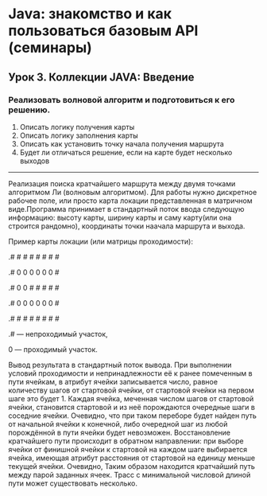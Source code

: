 # Java: знакомство и как пользоваться базовым API (семинары)

## Урок 3. Коллекции JAVA: Введение

### Реализовать волновой алгоритм и подготовиться к его решению.

1. Описать логику получения карты
2. Описать логику заполнения карты
3. Описать как установить точку начала получения маршрута
4. Будет ли отличаться решение, если на карте будет несколько выходов
----------------------------------------------------------

Реализация поиска кратчайшего маршрута между двумя точками алгоритмом Ли (волновым алгоритмом). Для работы нужно дискретное рабочее поле, или просто карта локации представленная в матричном виде.Программа принимает в стандартный поток ввода следующую информацию: высоту карты, ширину карты и саму карту(или она строится рандомно), координаты точки наачала маршрута и выхода.

Пример карты локации (или матрицы проходимости):

.#  #  #  #  #  #  #  #

.#  0  0  0  0  0  0  #

.#  0  0  #  #  #  #  #

.#  0  0  0  0  0  0  #

.#  #  #  #  #  #  #  #

.# — непроходимый участок,

0 — проходимый участок.


Вывод результата в стандартный поток вывода. При выполнении условий проходимости и непринадлежности её к ранее помеченным в пути ячейкам, в атрибут ячейки записывается число, равное количеству шагов от стартовой ячейки, от стартовой ячейки на первом шаге это будет 1. Каждая ячейка, меченная числом шагов от стартовой ячейки, становится стартовой и из неё порождаются очередные шаги в соседние ячейки. Очевидно, что при таком переборе будет найден путь от начальной ячейки к конечной, либо очередной шаг из любой порождённой в пути ячейки будет невозможен. Восстановление кратчайшего пути происходит в обратном направлении: при выборе ячейки от финишной ячейки к стартовой на каждом шаге выбирается ячейка, имеющая атрибут расстояния от стартовой на единицу меньше текущей ячейки. Очевидно, Таким образом находится кратчайший путь между парой заданных ячеек. Трасс с минимальной числовой длиной пути может существовать несколько.
